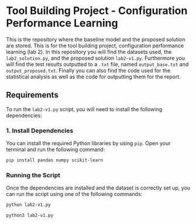 # Tool Building Project - Configuration Performance Learning

This is the repository where the baseline model and the proposed solution are stored. This is for the tool building project, configuration performance learning (lab 2). In this repository you will find the datasets used, the `lab2_solution.py`, and the proposed solution `lab2-v1.py`. Furthermore you will find the test results outputted to a `.txt` file, named `output_base.txt` and `output_proposed.txt`. Finally you can also find the code used for the statistical analysis as well as the code for outputting them for the report.

## Requirements

To run the `lab2-v1.py` script, you will need to install the following dependencies:

### 1. Install Dependencies

You can install the required Python libraries by using `pip`. Open your terminal and run the following command:

```bash
pip install pandas numpy scikit-learn
```

### Running the Script

Once the dependencies are installed and the dataset is correctly set up, you can run the script using one of the following commands:

```bash
python lab2-v1.py
```

```bash
python3 lab2-v1.py
```